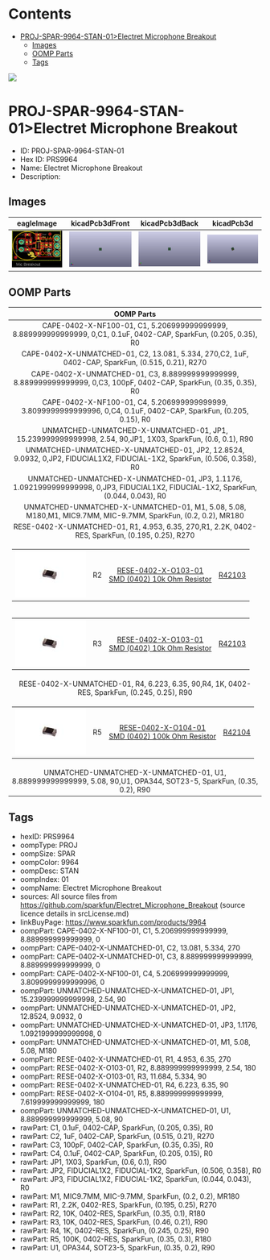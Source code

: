 



Contents
========

* [PROJ-SPAR-9964-STAN-01>Electret Microphone Breakout](#proj-spar-9964-stan-01electret-microphone-breakout)
	* [Images](#images)
	* [OOMP Parts](#oomp-parts)
	* [Tags](#tags)
  
![][im]
# PROJ-SPAR-9964-STAN-01>Electret Microphone Breakout

- ID: PROJ-SPAR-9964-STAN-01
- Hex ID: PRS9964
- Name: Electret Microphone Breakout
- Description: 

## Images
  
  

|eagleImage|kicadPcb3dFront|kicadPcb3dBack|kicadPcb3d|
| :---: | :---: | :---: | :---: |
|[![eagleImage](eagleImage_140.png)](eagleImage_600.png)|[![kicadPcb3dFront](kicadPcb3dFront_140.png)](kicadPcb3dFront_600.png)|[![kicadPcb3dBack](kicadPcb3dBack_140.png)](kicadPcb3dBack_600.png)|[![kicadPcb3d](kicadPcb3d_140.png)](kicadPcb3d_600.png)|

## OOMP Parts
  

|OOMP Parts|
| :---: |
|CAPE-0402-X-NF100-01, C1, 5.206999999999999, 8.889999999999999, 0,C1, 0.1uF, 0402-CAP, SparkFun, (0.205, 0.35), R0|
|CAPE-0402-X-UNMATCHED-01, C2, 13.081, 5.334, 270,C2, 1uF, 0402-CAP, SparkFun, (0.515, 0.21), R270|
|CAPE-0402-X-UNMATCHED-01, C3, 8.889999999999999, 8.889999999999999, 0,C3, 100pF, 0402-CAP, SparkFun, (0.35, 0.35), R0|
|CAPE-0402-X-NF100-01, C4, 5.206999999999999, 3.8099999999999996, 0,C4, 0.1uF, 0402-CAP, SparkFun, (0.205, 0.15), R0|
|UNMATCHED-UNMATCHED-X-UNMATCHED-01, JP1, 15.239999999999998, 2.54, 90,JP1, 1X03, SparkFun, (0.6, 0.1), R90|
|UNMATCHED-UNMATCHED-X-UNMATCHED-01, JP2, 12.8524, 9.0932, 0,JP2, FIDUCIAL1X2, FIDUCIAL-1X2, SparkFun, (0.506, 0.358), R0|
|UNMATCHED-UNMATCHED-X-UNMATCHED-01, JP3, 1.1176, 1.0921999999999998, 0,JP3, FIDUCIAL1X2, FIDUCIAL-1X2, SparkFun, (0.044, 0.043), R0|
|UNMATCHED-UNMATCHED-X-UNMATCHED-01, M1, 5.08, 5.08, M180,M1, MIC9.7MM, MIC-9.7MM, SparkFun, (0.2, 0.2), MR180|
|RESE-0402-X-UNMATCHED-01, R1, 4.953, 6.35, 270,R1, 2.2K, 0402-RES, SparkFun, (0.195, 0.25), R270|
|<table><tr><td>![RESE-0402-X-O103-01](https://raw.githubusercontent.com/oomlout/oomlout_OOMP_parts/main/RESE-0402-X-O103-01/image_140.jpg)</td><td> R2</td><td>[RESE-0402-X-O103-01<br>SMD (0402) 10k Ohm Resistor](https://github.com/oomlout/oomlout_OOMP_parts/tree/main/RESE-0402-X-O103-01/)</td><td>[R42103](https://github.com/oomlout/oomlout_OOMP_parts/tree/main/RESE-0402-X-O103-01/)</td></tr></table>|
|<table><tr><td>![RESE-0402-X-O103-01](https://raw.githubusercontent.com/oomlout/oomlout_OOMP_parts/main/RESE-0402-X-O103-01/image_140.jpg)</td><td> R3</td><td>[RESE-0402-X-O103-01<br>SMD (0402) 10k Ohm Resistor](https://github.com/oomlout/oomlout_OOMP_parts/tree/main/RESE-0402-X-O103-01/)</td><td>[R42103](https://github.com/oomlout/oomlout_OOMP_parts/tree/main/RESE-0402-X-O103-01/)</td></tr></table>|
|RESE-0402-X-UNMATCHED-01, R4, 6.223, 6.35, 90,R4, 1K, 0402-RES, SparkFun, (0.245, 0.25), R90|
|<table><tr><td>![RESE-0402-X-O104-01](https://raw.githubusercontent.com/oomlout/oomlout_OOMP_parts/main/RESE-0402-X-O104-01/image_140.jpg)</td><td> R5</td><td>[RESE-0402-X-O104-01<br>SMD (0402) 100k Ohm Resistor](https://github.com/oomlout/oomlout_OOMP_parts/tree/main/RESE-0402-X-O104-01/)</td><td>[R42104](https://github.com/oomlout/oomlout_OOMP_parts/tree/main/RESE-0402-X-O104-01/)</td></tr></table>|
|UNMATCHED-UNMATCHED-X-UNMATCHED-01, U1, 8.889999999999999, 5.08, 90,U1, OPA344, SOT23-5, SparkFun, (0.35, 0.2), R90|

## Tags

- hexID: PRS9964
- oompType: PROJ
- oompSize: SPAR
- oompColor: 9964
- oompDesc: STAN
- oompIndex: 01
- oompName: Electret Microphone Breakout
- sources: All source files from https://github.com/sparkfun/Electret_Microphone_Breakout (source licence details in srcLicense.md)
- linkBuyPage: https://www.sparkfun.com/products/9964
- oompPart: CAPE-0402-X-NF100-01, C1, 5.206999999999999, 8.889999999999999, 0
- oompPart: CAPE-0402-X-UNMATCHED-01, C2, 13.081, 5.334, 270
- oompPart: CAPE-0402-X-UNMATCHED-01, C3, 8.889999999999999, 8.889999999999999, 0
- oompPart: CAPE-0402-X-NF100-01, C4, 5.206999999999999, 3.8099999999999996, 0
- oompPart: UNMATCHED-UNMATCHED-X-UNMATCHED-01, JP1, 15.239999999999998, 2.54, 90
- oompPart: UNMATCHED-UNMATCHED-X-UNMATCHED-01, JP2, 12.8524, 9.0932, 0
- oompPart: UNMATCHED-UNMATCHED-X-UNMATCHED-01, JP3, 1.1176, 1.0921999999999998, 0
- oompPart: UNMATCHED-UNMATCHED-X-UNMATCHED-01, M1, 5.08, 5.08, M180
- oompPart: RESE-0402-X-UNMATCHED-01, R1, 4.953, 6.35, 270
- oompPart: RESE-0402-X-O103-01, R2, 8.889999999999999, 2.54, 180
- oompPart: RESE-0402-X-O103-01, R3, 11.684, 5.334, 90
- oompPart: RESE-0402-X-UNMATCHED-01, R4, 6.223, 6.35, 90
- oompPart: RESE-0402-X-O104-01, R5, 8.889999999999999, 7.619999999999999, 180
- oompPart: UNMATCHED-UNMATCHED-X-UNMATCHED-01, U1, 8.889999999999999, 5.08, 90
- rawPart: C1, 0.1uF, 0402-CAP, SparkFun, (0.205, 0.35), R0
- rawPart: C2, 1uF, 0402-CAP, SparkFun, (0.515, 0.21), R270
- rawPart: C3, 100pF, 0402-CAP, SparkFun, (0.35, 0.35), R0
- rawPart: C4, 0.1uF, 0402-CAP, SparkFun, (0.205, 0.15), R0
- rawPart: JP1, 1X03, SparkFun, (0.6, 0.1), R90
- rawPart: JP2, FIDUCIAL1X2, FIDUCIAL-1X2, SparkFun, (0.506, 0.358), R0
- rawPart: JP3, FIDUCIAL1X2, FIDUCIAL-1X2, SparkFun, (0.044, 0.043), R0
- rawPart: M1, MIC9.7MM, MIC-9.7MM, SparkFun, (0.2, 0.2), MR180
- rawPart: R1, 2.2K, 0402-RES, SparkFun, (0.195, 0.25), R270
- rawPart: R2, 10K, 0402-RES, SparkFun, (0.35, 0.1), R180
- rawPart: R3, 10K, 0402-RES, SparkFun, (0.46, 0.21), R90
- rawPart: R4, 1K, 0402-RES, SparkFun, (0.245, 0.25), R90
- rawPart: R5, 100K, 0402-RES, SparkFun, (0.35, 0.3), R180
- rawPart: U1, OPA344, SOT23-5, SparkFun, (0.35, 0.2), R90



[im]: kicadPcb3d_450.png
